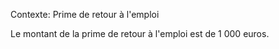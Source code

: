 Contexte: Prime de retour à l'emploi

Le montant de la prime de retour à l'emploi est de 1 000 euros.